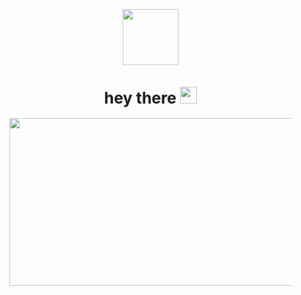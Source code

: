 <div align="center">
  <div id="header">
    <img src="https://media.giphy.com/media/gjrYDwbjnK8x36xZIO/giphy.gif" width="100">
  </div>
  <div align="center">
    <img src="https://komarev.com/ghpvc/?username=DossHAK&style=flat-square&color=blue" alt=""/>
  </div>
  <h1>
    hey there
    <img src="https://media.giphy.com/media/hvRJCLFzcasrR4ia7z/giphy.gif" width="30px"/>
  </h1>
  <div align="center">
    <img src="https://media.giphy.com/media/dWesBcTLavkZuG35MI/giphy.gif" width="600" height="300"/>
  </div>
</div>  
